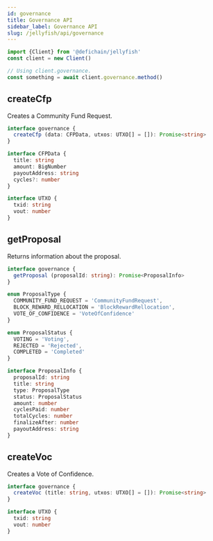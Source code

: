 ```yaml
---
id: governance
title: Governance API
sidebar_label: Governance API
slug: /jellyfish/api/governance
---
```


```js
import {Client} from '@defichain/jellyfish'
const client = new Client()

// Using client.governance.
const something = await client.governance.method()
```

## createCfp

Creates a Community Fund Request.

```ts title="client.governance.createCfp()"
interface governance {
  createCfp (data: CFPData, utxos: UTXO[] = []): Promise<string>
}

interface CFPData {
  title: string
  amount: BigNumber
  payoutAddress: string
  cycles?: number
}

interface UTXO {
  txid: string
  vout: number
}
```

## getProposal

Returns information about the proposal.

```ts title="client.governance.getProposal()"
interface governance {
  getProposal (proposalId: string): Promise<ProposalInfo>
}

enum ProposalType {
  COMMUNITY_FUND_REQUEST = 'CommunityFundRequest',
  BLOCK_REWARD_RELLOCATION = 'BlockRewardRellocation',
  VOTE_OF_CONFIDENCE = 'VoteOfConfidence'
}

enum ProposalStatus {
  VOTING = 'Voting',
  REJECTED = 'Rejected',
  COMPLETED = 'Completed'
}

interface ProposalInfo {
  proposalId: string
  title: string
  type: ProposalType
  status: ProposalStatus
  amount: number
  cyclesPaid: number
  totalCycles: number
  finalizeAfter: number
  payoutAddress: string
}
 ```

## createVoc

Creates a Vote of Confidence.

```ts title="client.governance.createVoc()"
interface governance {
  createVoc (title: string, utxos: UTXO[] = []): Promise<string>
}

interface UTXO {
  txid: string
  vout: number
}
```
